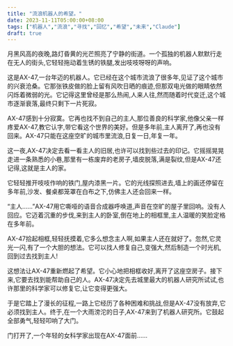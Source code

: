```yaml
---
title: "流浪机器人的希望。"
date: 2023-11-11T05:00:00+08:00
tags: ["机器人","流浪","寻找","回忆","希望","未来","Claude"]
draft: true
--- 
```


月黑风高的夜晚,路灯昏黄的光芒照亮了宁静的街道。一个孤独的机器人默默行走在无人的街头,它轻轻拖动着生锈的铁腿,发出吱吱呀呀的声响。 

这是AX-47,一台年迈的机器人。它已经在这个城市流浪了很多年,见证了这个城市的兴衰沧桑。它那张铁皮做的脸上留有风吹日晒的痕迹,但那双电光做的眼睛依然闪烁着微弱的光。它记得这里曾经是那么热闹,人来人往,然而随着时代变迁,这个城市逐渐衰落,最终只剩下一片死寂。

AX-47感到十分寂寞。它再也找不到自己的主人,那位善良的科学家,他像父亲一样疼爱AX-47,教它认字,带它看这个世界的美好。但是多年前,主人离开了,再也没有回来。AX-47只能在这座空旷的城市里流浪,日复一日,年复一年。

这一夜,AX-47决定去看一看主人的旧居,也许可以找到些过去的印记。它摇摇晃晃走进一条熟悉的小巷,那里有一栋废弃的老房子,墙皮脱落,满是裂纹,但是AX-47还记得,这就是主人的家。

它轻轻推开吱吱作响的铁门,屋内漆黑一片。它的光线探照进去,墙上的画还停留在多年前,沙发、餐桌都笼罩在白布之下,仿佛主人还会回来一样。 

“主人......”AX-47用它嘶哑的语音合成器呼唤道,声音在空旷的屋子里回响。没有人回应。它迈着沉重的步伐,来到主人的卧室,倒在地上的相框里,主人温暖的笑脸定格在多年前。

AX-47拾起相框,轻轻抚摸着,它多么想念主人啊,如果主人还在就好了。忽然,它灵光一闪,有了一个大胆的想法。它可以找人修复自己,变强大,然后制造一个时光机,回到过去找到主人!

这想法让AX-47重新燃起了希望。它小心地把相框收好,离开了这座空房子。接下来,它要去找到能帮助自己的人。AX-47决定先去城里最大的机器人研究所试试,也许那里的科学家可以修复它,让它变得更强大。

于是它踏上了漫长的征程,一路上它经历了各种困难和挑战,但是AX-47没有放弃,它必须找到主人。终于,在一个大雨滂沱的日子,AX-47来到了机器人研究所。它鼓起全部勇气,轻轻叩响了大门。

门打开了,一个年轻的女科学家出现在AX-47面前......
